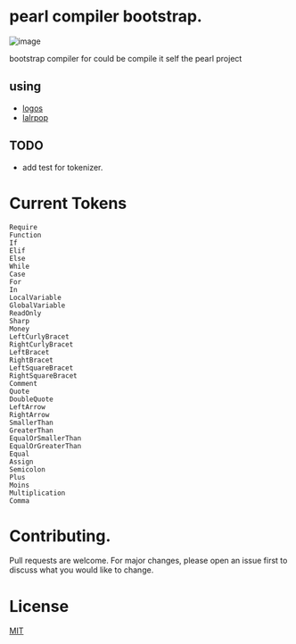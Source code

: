 # pearl compiler bootstrap.
![image](https://github.com/user-attachments/assets/8ac122bf-9724-4633-9b88-88559706a3b3)

bootstrap compiler for could be compile it self the pearl project

## using
- [logos](https://github.com/maciejhirsz/logos)
- [lalrpop](https://github.com/lalrpop/lalrpop)

## TODO
- add test for tokenizer.

# Current Tokens
```
Require
Function
If
Elif
Else
While
Case
For
In
LocalVariable
GlobalVariable
ReadOnly
Sharp
Money
LeftCurlyBracet
RightCurlyBracet
LeftBracet
RightBracet
LeftSquareBracet
RightSquareBracet
Comment
Quote
DoubleQuote
LeftArrow
RightArrow
SmallerThan
GreaterThan
EqualOrSmallerThan
EqualOrGreaterThan
Equal
Assign
Semicolon
Plus
Moins
Multiplication
Comma
```

# Contributing.
Pull requests are welcome. For major changes, please open an issue first to discuss what you would like to change.

# License
[MIT](https://choosealicense.com/licenses/mit/)
